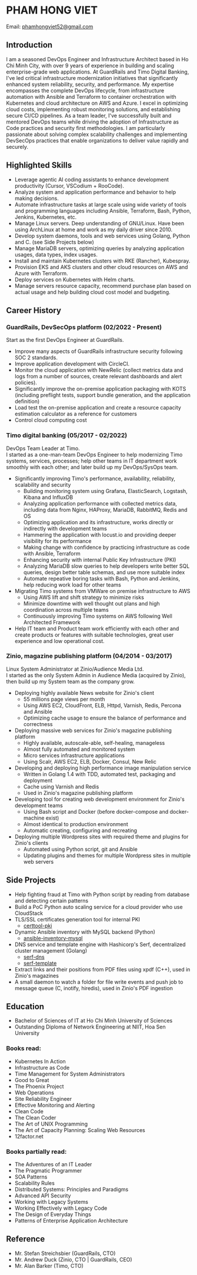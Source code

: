 # PHAM HONG VIET

Email:  phamhongviet52@gmail.com    

## Introduction

I am a seasoned DevOps Engineer and Infrastructure Architect based in Ho Chi Minh City, with over 9 years of experience in building and scaling enterprise-grade web applications. At GuardRails and Timo Digital Banking, I've led critical infrastructure modernization initiatives that significantly enhanced system reliability, security, and performance. My expertise encompasses the complete DevOps lifecycle, from infrastructure automation with Ansible and Terraform to container orchestration with Kubernetes and cloud architecture on AWS and Azure. I excel in optimizing cloud costs, implementing robust monitoring solutions, and establishing secure CI/CD pipelines. As a team leader, I've successfully built and mentored DevOps teams while driving the adoption of Infrastructure as Code practices and security first methodologies. I am particularly passionate about solving complex scalability challenges and implementing DevSecOps practices that enable organizations to deliver value rapidly and securely.


## Highlighted Skills

- Leverage agentic AI coding assistants to enhance development productivity (Cursor, VSCodium + RooCode).
- Analyze system and application performance and behavior to help making decisions.
- Automate infrastructure tasks at large scale using wide variety of tools and programming languages including Ansible, Terraform, Bash, Python, Jenkins, Kubernetes, etc.
- Manage Linux servers. Deep understanding of GNU/Linux. Have been using ArchLinux at home and work as my daily driver since 2010.
- Develop system daemons, tools and web services using Golang, Python and C. (see Side Projects below)
- Manage MariaDB servers, optimizing queries by analyzing application usages, data types, index usages.
- Install and maintain Kubernetes clusters with RKE (Rancher), Kubespray.
- Provision EKS and AKS clusters and other cloud resources on AWS and Azure with Terraform.
- Deploy services on Kubernetes with Helm charts.
- Manage servers resource capacity, recommend purchase plan based on actual usage and help building cloud cost model and budgeting.


## Career History

### GuardRails, DevSecOps platform (02/2022 - Present)

Start as the first DevOps Engineer at GuardRails.

- Improve many aspects of GuardRails infrastructure security following SOC 2 standards.
- Improve application development with CircleCI.
- Monitor the cloud application with NewRelic (collect metrics data and logs from a number of sources, create relevant dashboards and alert policies).
- Significantly improve the on-premise application packaging with KOTS (including preflight tests, support bundle generation, and the application definition)
- Load test the on-premise application and create a resource capacity estimation calculator as a reference for customers
- Control cloud computing cost

### Timo digital banking (05/2017 - 02/2022)

DevOps Team Leader at Timo.    
I started as a one-man-team DevOps Engineer to help modernizing Timo systems, services, processes; help other teams in IT department work smoothly with each other; and later build up my DevOps/SysOps team.

- Significantly improving Timo's performance, availability, reliability, scalability and security
	- Building monitoring system using Grafana, ElasticSearch, Logstash, Kibana and InfluxDB
	- Analyzing application performance with collected metrics data, including data from Nginx, HAProxy, MariaDB, RabbitMQ, Redis and OS
	- Optimizing application and its infrastructure, works directly or indirectly with development teams
	- Hammering the application with locust.io and providing deeper visibility for its performance
	- Making change with confidence by practicing infrastructure as code with Ansible, Terraform
	- Enhancing security with internal Public Key Infrastructure (PKI)
	- Analyzing MariaDB slow queries to help developers write better SQL queries, design better table schemas, and use more suitable index
	- Automate repeative boring tasks with Bash, Python and Jenkins, help reducing work load for other teams
- Migrating Timo systems from VMWare on premise infrastructure to AWS
	- Using AWS lift and shift strategy to minimize risks
	- Minimize downtime with well thought out plans and high coordination across multiple teams
	- Continuously improving Timo systems on AWS following Well Architected Framework
- Help IT team and Product team work efficiently with each other and create products or features with suitable technologies, great user experience and low operational cost.

### Zinio, magazine publishing platform (04/2014 - 03/2017)

Linux System Administrator at Zinio/Audience Media Ltd.    
I started as the only System Admin in Audience Media (acquired by Zinio), then build up my System team as the company grow.

- Deploying highly available News website for Zinio's client
	- 55 millions page views per month
	- Using AWS EC2, CloudFront, ELB, Httpd, Varnish, Redis, Percona and Ansible
	- Optimizing cache usage to ensure the balance of performance and correctness
- Deploying massive web services for Zinio's magazine publishing platform
	- Highly available, autoscale-able, self-healing, manageless
	- Almost fully automated and monitored system
	- Micro services infrastructure applications
	- Using Scalr, AWS EC2, ELB, Docker, Consul, New Relic
- Developing and deploying high performance image manipulation service
 	- Written in Golang 1.4 with TDD, automated test, packaging and deployment
	- Cache using Varnish and Redis
	- Used in Zinio's magazine publishing platform
- Developing tool for creating web development environment for Zinio's development teams
	- Using Bash script and Docker (before docker-compose and docker-machine exist)
	- Almost identical to production environment
	- Automatic creating, configuring and recreating
- Deploying multiple Wordpress sites with required theme and plugins for Zinio's clients
	- Automated using Python script, git and Ansible
	- Updating plugins and themes for multiple Wordpress sites in multiple web servers


## Side Projects

- Help fighting fraud at Timo with Python script by reading from database and detecting certain patterns
- Build a PoC Python auto scaling service for a cloud provider who use CloudStack
- TLS/SSL certificates generation tool for internal PKI
    - [certtool-pki](https://github.com/phamhongviet/certtool-pki)
- Dynamic Ansible inventory with MySQL backend (Python)
    - [ansible-inventory-mysql](https://github.com/phamhongviet/ansible-inventory-mysql)
- DNS service and template engine with Hashicorp's Serf, decentralized cluster management (Golang)
    - [serf-dns](https://github.com/phamhongviet/serf-dns)
    - [serf-template](https://github.com/phamhongviet/serf-template)
- Extract links and their positions from PDF files using xpdf (C++), used in Zinio's magazines
- A small daemon to watch a folder for file write events and push job to message queue (C, inotify, hiredis), used in Zinio's PDF ingestion


## Education

- Bachelor of Sciences of IT at Ho Chi Minh University of Sciences
- Outstanding Diploma of Network Engineering at NIIT, Hoa Sen University

### Books read:

- Kubernetes In Action
- Infrastructure as Code
- Time Management for System Administrators
- Good to Great
- The Phoenix Project
- Web Operations
- Site Reliability Engineer
- Effective Monitoring and Alerting
- Clean Code
- The Clean Coder
- The Art of UNIX Programming
- The Art of Capacity Planning: Scaling Web Resources
- 12factor.net

### Books partially read:

- The Adventures of an IT Leader
- The Pragmatic Programmer
- SOA Patterns
- Scalability Rules
- Distributed Systems: Principles and Paradigms
- Advanced API Security
- Working with Legacy Systems
- Working Effectively with Legacy Code
- The Design of Everyday Things
- Patterns of Enterprise Application Architecture


## Reference

- Mr. Stefan Streichsbier (GuardRails, CTO)
- Mr. Andrew Duck (Zinio, CTO | GuardRails, CEO)
- Mr. Alan Barker (Timo, CTO)
